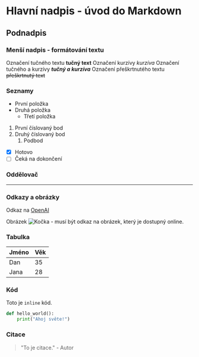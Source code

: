 # Hlavní nadpis - úvod do Markdown

## Podnadpis

### Menší nadpis - formátování textu

Označení tučného textu **tučný text**
Označení kurzívy *kurzíva*
Označení tučného a kurzívy **_tučný a kurzíva_**
Označení přeškrtnutého textu ~~přeškrtnutý text~~

### Seznamy

- První položka
- Druhá položka
  - Třetí položka

1. První číslovaný bod
2. Druhý číslovaný bod
   1. Podbod

- [x] Hotovo
- [ ] Čeká na dokončení

### Oddělovač

---

### Odkazy a obrázky

Odkaz na [OpenAI](https://www.openai.com)

Obrázek ![Kočka](https://placekitten.com/300/200) - musí být odkaz na obrázek, který je dostupný online.

### Tabulka

| Jméno | Věk |
|-------|-----|
| Dan   | 35  |
| Jana  | 28  |

### Kód

Toto je `inline` kód.

```python
def hello_world():
    print("Ahoj světe!")
```

### Citace

> "To je citace." - Autor
